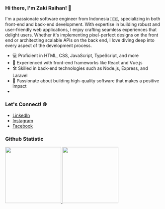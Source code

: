 ### Hi there, I'm Zaki Raihan! 👋

I'm a passionate software engineer from Indonesia 🇮🇩, specializing in both front-end and back-end development. With expertise in building robust and user-friendly web applications, I enjoy crafting seamless experiences that delight users. Whether it's implementing pixel-perfect designs on the front end or architecting scalable APIs on the back end, I love diving deep into every aspect of the development process.

- 💻 Proficient in HTML, CSS, JavaScript, TypeScript, and more
- 🌟 Experienced with front-end frameworks like React and Vue.js
- 🛠️ Skilled in back-end technologies such as Node.js, Express, and Laravel
- 🚀 Passionate about building high-quality software that makes a positive impact
- 
### Let's Connect! 🌐

- [LinkedIn](https://www.linkedin.com/in/zakiraihanddz)
- [Instagram](https://www.instagram.com/_raihanddz)
- [Facebook](https://www.facebook.com/ZakiRaihan4636)
 
### Github Statistic
<p align="left">
<a href="https://github.com/zakiraihan4636">
  <img height="180em" src="https://github-readme-stats-eight-theta.vercel.app/api?username=zakiraihan4636&show_icons=true&theme=algolia&include_all_commits=true&count_private=true"/>
  <img height="180em" src="https://github-readme-stats-eight-theta.vercel.app/api/top-langs/?username=zakiraihan4636&layout=compact&layout=compact&theme=algolia"/>
</a>
</p>
